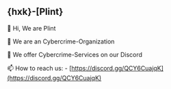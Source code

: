 ## {hxk}-[Plint}

👋 Hi, We are Plint

👀 We are an Cybercrime-Organization

🌱 We offer Cybercrime-Services on our Discord

📫 How to reach us: - [https://discord.gg/QCY6CuajqK](https://discord.gg/QCY6CuajqK)
